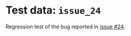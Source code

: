 # Test data: `issue_24`
Regression test of the bug reported in [issue #24].

[issue #24]: https://github.com/tirr-c/jxl-oxide/issues/24
